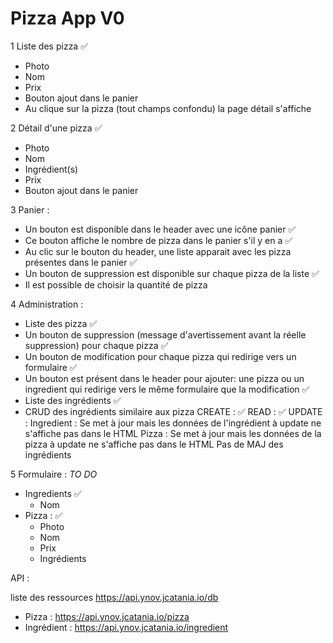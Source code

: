 # Pizza App V0

1 Liste des pizza :white_check_mark:
* Photo
* Nom
* Prix
* Bouton ajout dans le panier
* Au clique sur la pizza (tout champs confondu) la page détail s'affiche

2 Détail d'une pizza :white_check_mark:
* Photo
* Nom
* Ingrédient(s)
* Prix
* Bouton ajout dans le panier

3 Panier :
* Un bouton est disponible dans le header avec une icône panier :white_check_mark:
* Ce bouton affiche le nombre de pizza dans le panier s'il y en a :white_check_mark:
* Au clic sur le bouton du header, une liste apparait avec les pizza présentes dans le panier :white_check_mark:
* Un bouton de suppression est disponible sur chaque pizza de la liste :white_check_mark:
* Il est possible de choisir la quantité de pizza

4 Administration :
* Liste des pizza :white_check_mark:
* Un bouton de suppression (message d'avertissement avant la réelle suppression) pour chaque pizza :white_check_mark:
* Un bouton de modification pour chaque pizza qui redirige vers un formulaire :white_check_mark:
* Un bouton est présent dans le header pour ajouter: une pizza ou un ingredient qui redirige vers le même formulaire que la modification :white_check_mark:
* Liste des ingrédients :white_check_mark:
* CRUD des ingrédients similaire aux pizza
    CREATE : :white_check_mark:
    READ : :white_check_mark:
    UPDATE : Ingredient : Se met à jour mais les données de l'ingrédient à update ne s'affiche pas dans le HTML
             Pizza : Se met à jour mais les données de la pizza à update ne s'affiche pas dans le HTML
                     Pas de MAJ des ingrédients
    
5 Formulaire : *TO DO*
* Ingredients :white_check_mark:
    *  Nom 
* Pizza : :white_check_mark:
    * Photo
    * Nom
    * Prix 
    * Ingrédients

API :

liste des ressources https://api.ynov.jcatania.io/db
* Pizza : https://api.ynov.jcatania.io/pizza
* Ingrédient : https://api.ynov.jcatania.io/ingredient
